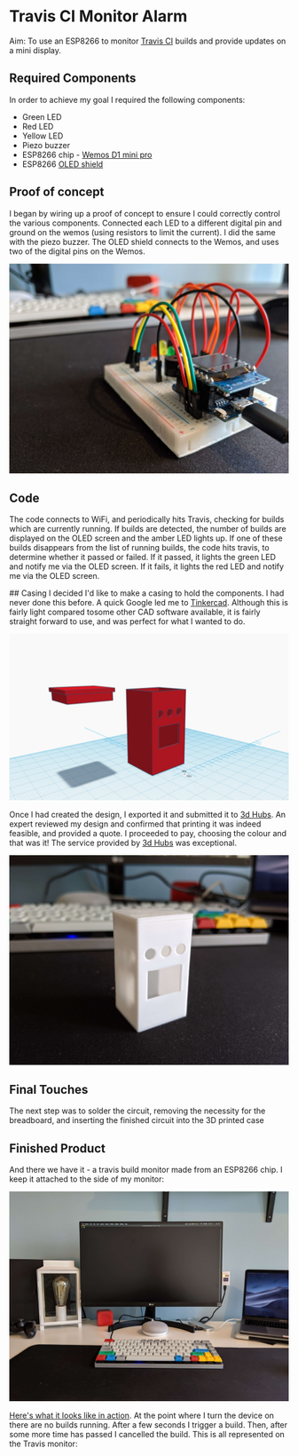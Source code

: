 # Travis CI Monitor Alarm
Aim: To use an ESP8266 to monitor [Travis CI](https://www.travis-ci.com) builds and provide updates on a mini display.

## Required Components

In order to achieve my goal I required the following components:
- Green LED
- Red LED
- Yellow LED
- Piezo buzzer
- ESP8266 chip - [Wemos D1 mini pro](https://wiki.wemos.cc/products:d1:d1_mini_pro)
- ESP8266 [OLED shield](https://wiki.wemos.cc/products:d1_mini_shields:oled_shield)

## Proof of concept

I began by wiring up a proof of concept to ensure I could correctly control the various components. Connected each LED to a different digital pin and ground on the wemos (using resistors to limit the current). I did the same with the piezo buzzer. The OLED shield connects to the Wemos, and uses two of the digital pins on the Wemos.

![travis-breadboard](./img/travis-breadboard.jpg)
            
## Code
The code connects to WiFi, and periodically hits Travis, checking for builds which are currently running. If builds are detected, the number of builds are displayed on the OLED screen and the amber LED lights up. If one of these builds disappears from the list of running builds, the code hits travis, to determine whether it passed or failed. If it passed, it lights the green LED and notify me via the OLED screen. If it fails, it lights the red LED and notify me via the OLED screen.

## Casing</h2>
I decided I'd like to make a casing to hold the components. I had never done this before. A quick Google led me to [Tinkercad](https://www.tinkercad.com). Although this is fairly light compared tosome other CAD software available, it is fairly straight forward to use, and was perfect for what I wanted to do.

![travis design](./img/travis-3d-design.png)

Once I had created the design, I exported it and submitted it to [3d Hubs](https://3dhubs.com). An expert reviewed my design and confirmed that printing it was indeed feasible, and provided a quote. I proceeded to pay, choosing the colour and that was it! The service provided by [3d Hubs](https://3dhubs.com) was exceptional.

![travis 3d print](./img/travis-3d-print.jpg)
            
## Final Touches
The next step was to solder the circuit, removing the necessity for the breadboard, and inserting the finished circuit into the 3D printed case

## Finished Product
And there we have it - a travis build monitor made from an ESP8266 chip. I keep it attached to the side of my monitor:

![travis setup](./img/travis-complete-setup.jpg)

[Here's what it looks like in action](./img/travis-compressed.mp4). At the point where I turn the device on there are no builds running. After a few seconds I trigger a build. Then, after some more time has passed I cancelled the build. This is all represented on the Travis monitor:
